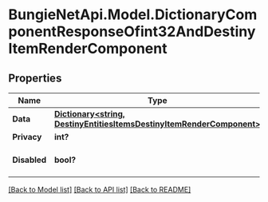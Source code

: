 # BungieNetApi.Model.DictionaryComponentResponseOfint32AndDestinyItemRenderComponent
## Properties

Name | Type | Description | Notes
------------ | ------------- | ------------- | -------------
**Data** | [**Dictionary<string, DestinyEntitiesItemsDestinyItemRenderComponent>**](DestinyEntitiesItemsDestinyItemRenderComponent.md) |  | [optional] 
**Privacy** | **int?** |  | [optional] 
**Disabled** | **bool?** | If true, this component is disabled. | [optional] 

[[Back to Model list]](../README.md#documentation-for-models) [[Back to API list]](../README.md#documentation-for-api-endpoints) [[Back to README]](../README.md)

